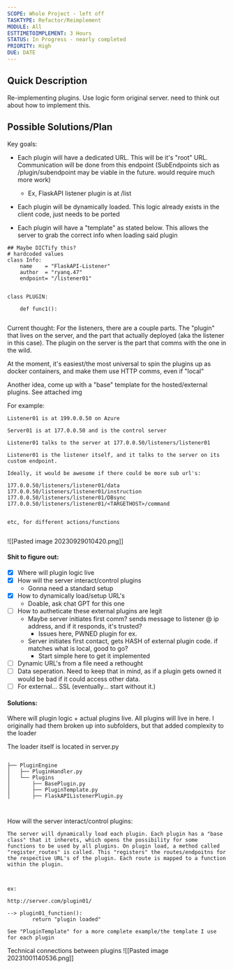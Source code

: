 ```yaml
---
SCOPE: Whole Project - left off
TASKTYPE: Refactor/Reimplement
MODULE: All
ESTTIMETOIMPLEMENT: 3 Hours
STATUS: In Progress - nearly completed
PRIORITY: High
DUE: DATE
---
```



## Quick Description
Re-implementing plugins. Use logic form original server. need to think out about how to implement this.

## Possible Solutions/Plan
Key goals:


- Each plugin will have a dedicated URL. This will be it's "root" URL. Communication will be done from this endpoint (SubEndpoints sich as /plugin/subendpoint may be viable in the future. would require much more work)
	- Ex, FlaskAPI listener plugin is at /list

- Each plugin will be dynamically loaded. This logic already exists in the client code, just needs to be ported

- Each plugin will have a "template" as stated below. This allows the server to grab the correct info when loading said plugin

```
## Maybe DICTify this?
# hardcoded values
class Info:
    name    = "FlaskAPI-Listener"
    author  = "ryanq.47"
    endpoint= "/listener01"


class PLUGIN:

	def func1():


```


Current thought: For the listeners, there are a couple parts. The "plugin" that lives on the server, and the part that actually deployed (aka the listener in this case). The plugin on the server is the part that comms with the one in the wild. 

At the moment, it's easiest/the most universal to spin the plugins up as docker containers, and make them use HTTP comms, even if "local"

Another idea, come up with a "base" template for the hosted/external plugins. See attached img

For example:

```
Listener01 is at 199.0.0.50 on Azure

Server01 is at 177.0.0.50 and is the control server

Listener01 talks to the server at 177.0.0.50/listeners/listener01

Listener01 is the listener itself, and it talks to the server on its custom endpoint.

Ideally, it would be awesome if there could be more sub url's:

177.0.0.50/listeners/listener01/data 
177.0.0.50/listeners/listener01/instruction
177.0.0.50/listeners/listener01/DBsync
177.0.0.50/listeners/listener01/<TARGETHOST>/command


etc, for different actions/functions


```


![[Pasted image 20230929010420.png]]


#### Shit to figure out:

- [x] Where will plugin logic live
- [x] How will the server interact/control plugins
	- Gonna need a standard setup
- [x] How to dynamically load/setup URL's
	- Doable, ask chat GPT for this one
- [ ] How to autheticate these external plugins are legit
	- Maybe server initiates first comm? sends message to listener @ ip address, and if it responds, it's trusted?
		- Issues here, PWNED plugin for ex.
	- Server initiates first contact, gets HASH of external plugin code. if matches what is local, good to go?
		- Start simple here to get it implemented
- [ ] Dynamic URL's from a file need a rethought
- [ ] Data seperation. Need to keep that in mind, as if a plugin gets owned it would be bad if it could access other data.
- [ ] For external... SSL (eventually... start without it.)

#### Solutions:

Where will plugin logic + actual plugins live. All plugins will live in here. I originally had them broken up into subfolders, but that added complexity to the loader

The loader itself is located in server.py

```

├── PluginEngine
│   ├── PluginHandler.py
│   └── Plugins
│       ├── BasePlugin.py
│       ├── PluginTemplate.py
│       ├── FlaskAPIListenerPlugin.py



```


How will the server interact/control plugins:
```
The server will dynamically load each plugin. Each plugin has a "base class" that it inherets, which opens the possibility for some functions to be used by all plugins. On plugin load, a method called "register_routes" is called. This "registers" the routes/endpoitns for the respective URL's of the plugin. Each route is mapped to a function within the plugin. 



ex:

http://server.com/plugin01/

--> plugin01_function():
		return "plugin loaded"

See "PluginTemplate" for a more complete example/the template I use for each plugin

```
Technical connections between plugins
![[Pasted image 20231001140536.png]]